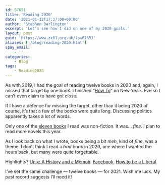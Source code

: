 ```yaml
---
id: 67651
title: 'Reading 2020'
date: '2021-01-12T17:37:00+00:00'
author: 'Stephen Darlington'
excerpt: 'Let’s see how I did on one of my 2020 goals.'
layout: post
guid: 'https://www.zx81.org.uk/?p=67651'
aliases: ['/blog/reading-2020.html']
spay_email:
    - ''
categories:
    - Blog
tags:
    - Reading2020
---
```


As with 2019, I had the goal of reading twelve books in 2020 and, again, I missed that target by one book. I finished “[How To](https://www.zx81.org.uk/blog/how-to.html)” on New Years Eve so I can’t even claim to have got close.

If I have a defence for missing the target, other than it being 2020 of course, it’s that a few of the books were quite long. Discussing politics apparently takes a lot of words.

Only one of the [eleven books](https://www.zx81.org.uk/tag/reading2020) I read was non-fiction. It was… *fine*. I plan to read more novels this year.

As I look back on what I wrote, books being a bit *meh*, kind of *fine*, was a theme. I don’t think I read a *bad* book in 2020, one where I wanted the hours back, but many were quite forgettable.

Highlights? [Unix: A History and a Memoir](https://www.zx81.org.uk/blog/unix-a-history-and-a-memoir.html). [Facebook](https://www.zx81.org.uk/blog/facebook-the-inside-story.html). [How to be a Liberal](https://www.zx81.org.uk/blog/how-to-be-a-liberal.html).

I’ve set the same challenge — twelve books — for 2021. Wish me luck. My past record suggests I’ll need it!